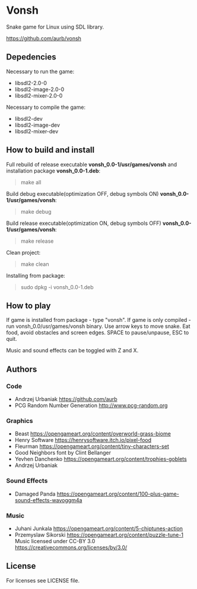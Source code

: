 # Vonsh
Snake game for Linux using SDL library.

https://github.com/aurb/vonsh

## Depedencies
Necessary to run the game:
+ libsdl2-2.0-0
+ libsdl2-image-2.0-0
+ libsdl2-mixer-2.0-0

Necessary to compile the game:
+ libsdl2-dev
+ libsdl2-image-dev
+ libsdl2-mixer-dev

## How to build and install
Full rebuild of release executable **vonsh_0.0-1/usr/games/vonsh** and installation package **vonsh_0.0-1.deb**:
> make all

Build debug executable(optimization OFF, debug symbols ON) **vonsh_0.0-1/usr/games/vonsh**:
> make debug

Build release executable(optimization ON, debug symbols OFF) **vonsh_0.0-1/usr/games/vonsh**:
> make release

Clean project:
> make clean

Installing from package:
> sudo dpkg -i vonsh_0.0-1.deb

## How to play
If game is installed from package - type "vonsh". If game is only compiled - run vonsh_0.0/usr/games/vonsh binary.
Use arrow keys to move snake. Eat food, avoid obstacles and screen edges.
SPACE to pause/unpause, ESC to quit.

Music and sound effects can be toggled with Z and X.

## Authors
### Code
+ Andrzej Urbaniak https://github.com/aurb
+ PCG Random Number Generation http://www.pcg-random.org
### Graphics
+ Beast https://opengameart.org/content/overworld-grass-biome
+ Henry Software https://henrysoftware.itch.io/pixel-food
+ Fleurman https://opengameart.org/content/tiny-characters-set
+ Good Neighbors font by Clint Bellanger
+ Yevhen Danchenko https://opengameart.org/content/trophies-goblets
+ Andrzej Urbaniak
### Sound Effects
+ Damaged Panda https://opengameart.org/content/100-plus-game-sound-effects-wavoggm4a
### Music
+ Juhani Junkala https://opengameart.org/content/5-chiptunes-action
+ Przemyslaw Sikorski https://opengameart.org/content/puzzle-tune-1
Music licensed under CC-BY 3.0 https://creativecommons.org/licenses/by/3.0/

## License
For licenses see LICENSE file.
